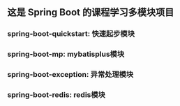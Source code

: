 ## 这是 Spring Boot 的课程学习多模块项目
### spring-boot-quickstart: 快速起步模块
### spring-boot-mp: mybatisplus模块
### spring-boot-exception: 异常处理模块
### spring-boot-redis: redis模块
